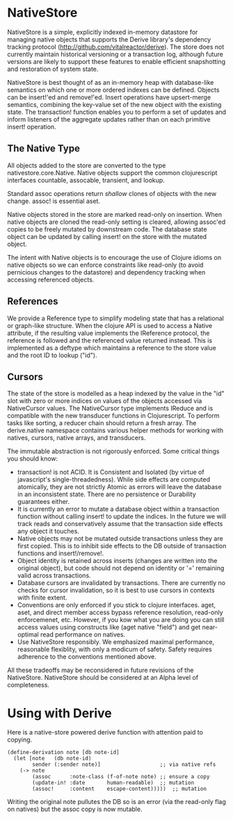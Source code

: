 NativeStore
===========

NativeStore is a simple, explicitly indexed in-memory datastore for
managing native objects that supports the Derive library's dependency
tracking protocol (http://github.com/vitalreactor/derive).  The store
does not currently maintain historical versioning or a transaction
log, although future versions are likely to support these features to
enable efficient snapshotting and restoration of system state.

NativeStore is best thought of as an in-memory heap with database-like
semantics on which one or more ordered indexes can be defined.
Objects can be insert!'ed and remove!'ed.  Insert operations have
upsert-merge semantics, combining the key-value set of the new object
with the existing state.  The transaction! function enables you to
perform a set of updates and inform listeners of the aggregate updates
rather than on each primitive insert! operation.

## The Native Type

All objects added to the store are converted to the type
nativestore.core.Native.  Native objects support the common
clojurescript interfaces countable, assocable, transient, and lookup.

Standard assoc operations return _shallow_ clones of objects with the
new change.  assoc! is essential aset.

Native objects stored in the store are marked read-only on insertion.
When native objects are cloned the read-only setting is cleared,
allowing assoc'ed copies to be freely mutated by downstream code.  The
database state object can be updated by calling insert! on the
store with the mutated object.

The intent with Native objects is to encourage the use of Clojure
idioms on native objects so we can enforce constraints like read-only
(to avoid pernicious changes to the datastore) and dependency tracking
when accessing referenced objects.

## References

We provide a Reference type to simplify modeling state that has a
relational or graph-like structure.  When the clojure API is used to
access a Native attribute, if the resulting value implements the
IReference protocol, the reference is followed and the referenced
value returned instead. This is implemented as a deftype which
maintains a reference to the store value and the root ID to lookup
("id").

## Cursors

The state of the store is modelled as a heap indexed by the value in
the "id" slot with zero or more indices on values of the objects
accessed via NativeCursor values.  The NativeCursor type implements
IReduce and is compatible with the new transducer functions in
Clojurescript.  To perform tasks like sorting, a reducer chain should
return a fresh array.  The derive.native namespace contains various
helper methods for working with natives, cursors, native arrays, and
transducers.

The immutable abstraction is not rigorously enforced.  Some critical
things you should know:

- transaction! is not ACID.  It is Consistent and Isolated (by virtue
  of javascript's single-threadedness).  While side effects are
  computed atomically, they are not strictly Atomic as errors will
  leave the database in an inconsistent state.  There are no persistence
  or Durability guarantees either.
- It is currently an error to mutate a database object within a transaction
  function without calling insert! to update the indices.  In the future
  we will track reads and conservatively assume that the transaction
  side effects any object it touches.
- Native objects may not be mutated outside transactions unless they are
  first copied.  This is to inhibit side effects to the DB outside of transaction
  functions and insert!/remove!.
- Object identity is retained across inserts (changes are written into
  the original object), but code should not depend on identity or '='
  remaining valid across transactions.
- Database cursors are invalidated by transactions.  There are
  currently no checks for cursor invalidation, so it is best to use
  cursors in contexts with finite extent.
- Conventions are only enforced if you stick to clojure interfaces.
  aget, aset, and direct member access bypass reference resolution,
  read-only enforcemenet, etc.  However, if you kow what you are doing
  you can still access values using constructs like (aget native
  "field") and get near-optimal read performance on natives.
- Use NativeStore responsibly.  We emphasized maximal performance,
  reasonable flexiblity, with only a modicum of safety.  Safety
  requires adherence to the conventions mentioned above.

All these tradeoffs may be reconsidered in future revisions of the
NativeStore.  NativeStore should be considered at an Alpha level of
completeness.

# Using with Derive

Here is a native-store powered derive function with attention paid to copying.

```
(define-derivation note [db note-id]
  (let [note   (db note-id)
        sender (:sender note)]                   ;; via native refs
    (-> note 
		(assoc      :note-class (f-of-note note) ;; ensure a copy
		(update-in! :date       human-readable)  ;; mutation
		(assoc!     :content    escape-content)))))  ;; mutation
```

Writing the original note pullutes the DB so is an error (via the
read-only flag on natives) but the assoc copy is now mutable. 



